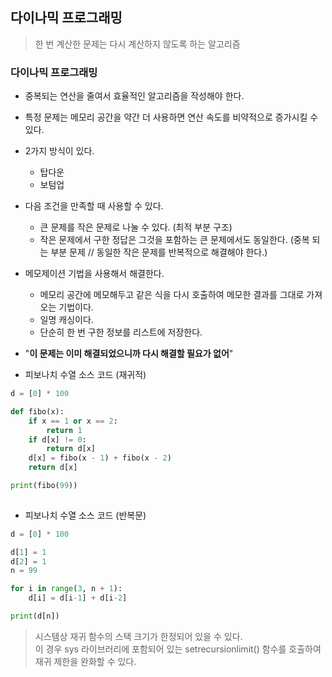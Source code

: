 ## 다이나믹 프로그래밍
> 한 번 계산한 문제는 다시 계산하지 않도록 하는 알고리즘
### 다이나믹 프로그래밍
- 중복되는 연산을 줄여서 효율적인 알고리즘을 작성해야 한다.
- 특정 문제는 메모리 공간을 약간 더 사용하면 연산 속도를 비약적으로 증가시킬 수 있다.
- 2가지 방식이 있다.
  - 탑다운
  - 보텀업
- 다음 조건을 만족할 때 사용할 수 있다.
  - 큰 문제를 작은 문제로 나눌 수 있다. (최적 부분 구조)
  - 작은 문제에서 구한 정답은 그것을 포함하는 큰 문제에서도 동일한다. (중복 되는 부분 문제 // 동일한 작은 문제를 반복적으로 해결해야 한다.)
- 메모제이션 기법을 사용해서 해결한다.
  - 메모리 공간에 메모해두고 같은 식을 다시 호출하여 메모한 결과를 그대로 가져오는 기법이다.
  - 일명 캐싱이다.
  - 단순히 한 번 구한 정보를 리스트에 저장한다.
- "**이 문제는 이미 해결되었으니까 다시 해결할 필요가 없어**"

- 피보나치 수열 소스 코드 (재귀적)
```python
d = [0] * 100

def fibo(x):
    if x == 1 or x == 2:
        return 1
    if d[x] != 0:
        return d[x]
    d[x] = fibo(x - 1) + fibo(x - 2)
    return d[x]

print(fibo(99))
    
```

- 피보나치 수열 소스 코드 (반복문)
```python
d = [0] * 100

d[1] = 1
d[2] = 1
n = 99

for i in range(3, n + 1):
    d[i] = d[i-1] + d[i-2]

print(d[n])
```

> 시스템상 재귀 함수의 스택 크기가 한정되어 있을 수 있다.  
> 이 경우 sys 라이브러리에 포함되어 있는 setrecursionlimit() 함수를 호출하여 재귀 제한을 완화할 수 있다.